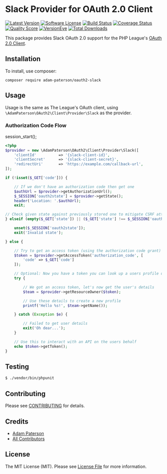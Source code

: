 # Slack Provider for OAuth 2.0 Client
[![Latest Version](https://img.shields.io/github/release/adam-paterson/oauth2-slack.svg?style=flat-square)](https://github.com/adam-paterson/oauth2-slack/releases)
[![Software License](https://img.shields.io/badge/license-MIT-brightgreen.svg?style=flat-square)](LICENSE.md)
[![Build Status](https://img.shields.io/travis/adam-paterson/oauth2-slack/master.svg?style=flat-square)](https://travis-ci.org/adam-paterson/oauth2-slack)
[![Coverage Status](https://img.shields.io/scrutinizer/coverage/g/adam-paterson/oauth2-slack.svg?style=flat-square)](https://scrutinizer-ci.com/g/adam-paterson/oauth2-slack/code-structure)
[![Quality Score](https://img.shields.io/scrutinizer/g/adam-paterson/oauth2-slack.svg?style=flat-square)](https://scrutinizer-ci.com/g/adam-paterson/oauth2-slack)
[![VersionEye](https://img.shields.io/versioneye/d/ruby/rails.svg?style=flat-square)](https://www.versioneye.com/user/projects/5601995af5f2eb001700061d)
[![Total Downloads](https://img.shields.io/packagist/dt/adam-paterson/oauth2-slack.svg?style=flat-square)](https://packagist.org/packages/adam-paterson/oauth2-slack)

This package provides Slack OAuth 2.0 support for the PHP League's [OAuth 2.0 Client](https://github.com/thephpleague/oauth2-client).

## Installation

To install, use composer:

```
composer require adam-paterson/oauth2-slack
```

## Usage

Usage is the same as The League's OAuth client, using `\AdamPaterson\OAuth2\Client\Provider\Slack` as the provider.

### Authorization Code Flow

session_start();

```php
<?php
$provider = new \AdamPaterson\OAuth2\Client\Provider\Slack([
    'clientId'          => '{slack-client-id}',
    'clientSecret'      => '{slack-client-secret}',
    'redirectUri'       => 'https://example.com/callback-url',
]);

if (!isset($_GET['code'])) {

    // If we don't have an authorization code then get one
    $authUrl = $provider->getAuthorizationUrl();
    $_SESSION['oauth2state'] = $provider->getState();
    header('Location: '.$authUrl);
    exit;

// Check given state against previously stored one to mitigate CSRF attack
} elseif (empty($_GET['state']) || ($_GET['state'] !== $_SESSION['oauth2state'])) {

    unset($_SESSION['oauth2state']);
    exit('Invalid state');

} else {

    // Try to get an access token (using the authorization code grant)
    $token = $provider->getAccessToken('authorization_code', [
        'code' => $_GET['code']
    ]);

    // Optional: Now you have a token you can look up a users profile data
    try {

        // We got an access token, let's now get the user's details
        $team = $provider->getResourceOwner($token);

        // Use these details to create a new profile
        printf('Hello %s!', $team->getName());

    } catch (Exception $e) {

        // Failed to get user details
        exit('Oh dear...');
    }

    // Use this to interact with an API on the users behalf
    echo $token->getToken();
}

```

## Testing

``` bash
$ ./vendor/bin/phpunit
```

## Contributing

Please see [CONTRIBUTING](https://github.com/adam-paterson/oauth2-slack/blob/master/CONTRIBUTING.md) for details.


## Credits

- [Adam Paterson](https://github.com/adam-paterson)
- [All Contributors](https://github.com/adam-paterson/oauth2-slack/contributors)


## License

The MIT License (MIT). Please see [License File](https://github.com/adam-paterson/oauth2-slack/blob/master/LICENSE) for more information.